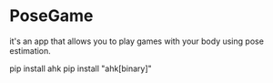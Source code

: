 # PoseGame
it's an app that allows you to play games with your body using pose estimation.
 
 
<!-- pip install -U autopy
 pip install mouse -->
pip install ahk
pip install "ahk[binary]"